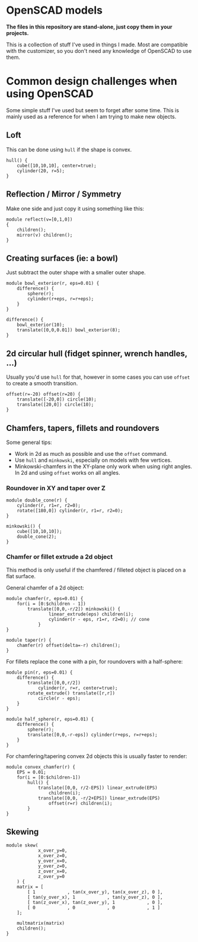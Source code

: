 # OpenSCAD models

**The files in this repository are stand-alone,
  just copy them in your projects.**

This is a collection of stuff I've used in things I made. Most are
compatible with the customizer, so you don't need any knowledge of OpenSCAD to
use them.

# Common design challenges when using OpenSCAD

Some simple stuff I've used but seem to forget after some time. This is mainly
used as a reference for when I am trying to make new objects.

## Loft

This can be done using ``hull`` if the shape is convex.

```openscad
hull() {
    cube([10,10,10], center=true);
    cylinder(20, r=5);
}
```

## Reflection / Mirror / Symmetry

Make one side and just copy it using something like this:

```openscad
module reflect(v=[0,1,0]) 
{ 
    children(); 
    mirror(v) children(); 
}
```

## Creating surfaces (ie: a bowl)

Just subtract the outer shape with a smaller outer shape.

```openscad
module bowl_exterior(r, eps=0.01) {
    difference() {
        sphere(r);
        cylinder(r+eps, r=r+eps);
    }
}

difference() {
    bowl_exterior(10);
    translate([0,0,0.01]) bowl_exterior(8);
}
```

## 2d circular hull (fidget spinner, wrench handles, ...)

Usually you'd use ``hull`` for that, however in some cases you can use
``offset`` to create a smooth transition.

```
offset(r=-20) offset(r=20) {
    translate([-20,0]) circle(10);
    translate([20,0]) circle(10);
}
```


## Chamfers, tapers, fillets and roundovers

Some general tips:

* Work in 2d as much as possible and use the ``offset`` command.
* Use ``hull`` and ``minkowski``, especially on models with few vertices.
* Minkowski-chamfers in the XY-plane only work when using right angles. In 2d
  and using ``offset`` works on all angles.  

### Roundover in XY and taper over Z

```openscad
module double_cone(r) {
    cylinder(r, r1=r, r2=0);
    rotate([180,0]) cylinder(r, r1=r, r2=0);
}

minkowski() {
    cube([10,10,10]);
    double_cone(2);
}
```

### Chamfer or fillet extrude a 2d object

This method is only useful if the chamfered / filleted object is placed on a
flat surface.

General chamfer of a 2d object:

```openscad
module chamfer(r, eps=0.01) {
    for(i = [0:$children - 1])
        translate([0,0,-r/2]) minkowski() {
                linear_extrude(eps) children(i);
                cylinder(r - eps, r1=r, r2=0); // cone
            }
}

module taper(r) {
    chamfer(r) offset(delta=-r) children();
}
```

For fillets replace the cone with a pin, for roundovers with a half-sphere:

```openscad
module pin(r, eps=0.01) {
    difference() {
        translate([0,0,r/2])
            cylinder(r, r=r, center=true);
        rotate_extrude() translate([r,r])
            circle(r - eps);
    }
}

module half_sphere(r, eps=0.01) {
    difference() {
        sphere(r);
        translate([0,0,-r-eps]) cylinder(r+eps, r=r+eps);
    }
}
```

For chamfering/tapering convex 2d objects this is usually faster to render:

```openscad
module convex_chamfer(r) {
    EPS = 0.01;
    for(i = [0:$children-1])
        hull() {
            translate([0,0, r/2-EPS]) linear_extrude(EPS)
                children(i);
            translate([0,0, -r/2+EPS]) linear_extrude(EPS)
                offset(r=r) children(i);
        }
}
```

## Skewing

```openscad
module skew(
            x_over_y=0,
            x_over_z=0,
            y_over_x=0,
            y_over_z=0,
            z_over_x=0,
            z_over_y=0
    ) {
    matrix = [
        [ 1            , tan(x_over_y), tan(x_over_z), 0 ],
        [ tan(y_over_x), 1            , tan(y_over_z), 0 ],
        [ tan(z_over_x), tan(z_over_y), 1            , 0 ],
        [ 0            , 0            , 0            , 1 ]
    ];

    multmatrix(matrix)
    children();
}
```